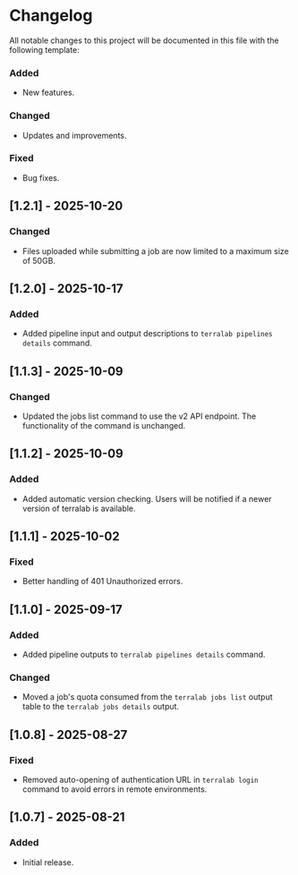 # Changelog

All notable changes to this project will be documented in this file with the following template:

### Added
- New features.

### Changed
- Updates and improvements.

### Fixed
- Bug fixes.

## [1.2.1] - 2025-10-20

### Changed
- Files uploaded while submitting a job are now limited to a maximum size of 50GB.

## [1.2.0] - 2025-10-17

### Added
- Added pipeline input and output descriptions to `terralab pipelines details` command.

## [1.1.3] - 2025-10-09

### Changed
- Updated the jobs list command to use the v2 API endpoint. The functionality of the command is unchanged.

## [1.1.2] - 2025-10-09

### Added
- Added automatic version checking. Users will be notified if a newer version of terralab is available.

## [1.1.1] - 2025-10-02

### Fixed
- Better handling of 401 Unauthorized errors.

## [1.1.0] - 2025-09-17

### Added
- Added pipeline outputs to `terralab pipelines details` command.

### Changed
- Moved a job's quota consumed from the `terralab jobs list` output table to the `terralab jobs details` output.

## [1.0.8] - 2025-08-27

### Fixed
- Removed auto-opening of authentication URL in `terralab login` command to avoid errors in remote environments.

## [1.0.7] - 2025-08-21

### Added
- Initial release.
